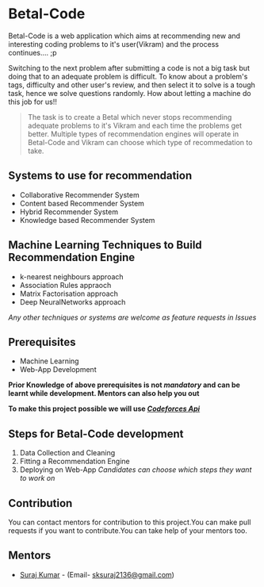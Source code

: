 # Betal-Code
Betal-Code is a web application which aims at recommending new and interesting coding problems to it's user(Vikram) and the process continues.... ;p

Switching to the next problem after submitting a code is not a big task but doing that to an adequate problem is difficult.
To know about a problem's tags, difficulty and other user's review, and then select it to solve is a tough task, hence we solve questions randomly. How about letting a machine do this job for us!!

> The task is to create a Betal which never stops recommending adequate problems to it's Vikram and each time the problems get better.
> Multiple types of recommendation engines will operate in Betal-Code and Vikram can choose which type of recommedation to take.

## Systems to use for recommendation
* Collaborative Recommender System
* Content based Recommender System
* Hybrid Recommender System
* Knowledge based Recommender System

## Machine Learning Techniques to Build Recommendation Engine
* k-nearest neighbours approach
* Association Rules appraoch
* Matrix Factorisation approach
* Deep NeuralNetworks approach

*Any other techniques or systems are welcome as feature requests in Issues*

## Prerequisites
* Machine Learning
* Web-App Development

**Prior Knowledge of above prerequisites is not *mandatory* and can be learnt while development. Mentors can also help you out**

**To make this project possible we will use [*Codeforces Api*](https://codeforces.com/api/help)**

## Steps for Betal-Code development
1. Data Collection and Cleaning 
2. Fitting a Recommendation Engine
3. Deploying on Web-App
*Candidates can choose which steps they want to work on*

## Contribution
You can contact mentors for contribution to this project.You can make pull requests if you want to contribute.You can take help of your mentors too.

## Mentors
* [Suraj Kumar](https://github.com/shazz10) - (Email- sksuraj2136@gmail.com)
